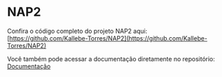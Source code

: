# NAP2

Confira o código completo do projeto NAP2 aqui: [https://github.com/Kallebe-Torres/NAP2](https://github.com/Kallebe-Torres/NAP2)

Você também pode acessar a documentação diretamente no repositório: [Documentação](https://github.com/Kallebe-Torres/NAP2/blob/main/README.md)
